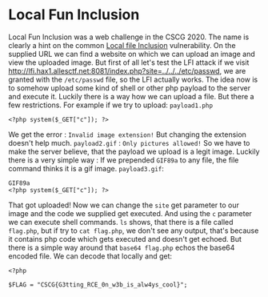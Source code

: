 # Local Fun Inclusion

Local Fun Inclusion was a web challenge in the CSCG 2020.
The name is clearly a hint on the common [Local file Inclusion](https://en.wikipedia.org/wiki/File_inclusion_vulnerability) vulnerability.
On the supplied URL we can find a website on which we can upload an image and view the uploaded image. But first of all let's test the LFI attack if we visit http://lfi.hax1.allesctf.net:8081/index.php?site=../../../etc/passwd, we are granted with the `/etc/passwd` file, so the LFI actually works. The idea now is to somehow upload some kind of shell or other php payload to the server and execute it. Luckily there is a way how we can upload a file. But there a few restrictions. For example if we try to upload:
`payload1.php`
```
<?php system($_GET["c"]); ?>
```
We get the error : `Invalid image extension!` But changing the extension doesn't help much. `payload2.gif` : `Only pictures allowed!`
So we have to make the server believe, that the payload we upload is a legit image. Luckily there is a very simple way : If we prepended `GIF89a` to any file, the file command thinks it is a gif image.
`payload3.gif`:
```
GIF89a
<?php system($_GET["c"]); ?>
```
That got uploaded! Now we can change the `site` get parameter to our image and the code we supplied get executed.
And using the `c` parameter we can execute shell commands.
`ls` shows, that there is a file called `flag.php`, but if try to `cat flag.php`, we don't see any output, that's because it contains php code which gets executed and doesn't get echoed. But there is a simple way around that `base64 flag.php` echos the base64 encoded file. We can decode that locally and get:
```
<?php

$FLAG = "CSCG{G3tting_RCE_0n_w3b_is_alw4ys_cool}";
```
